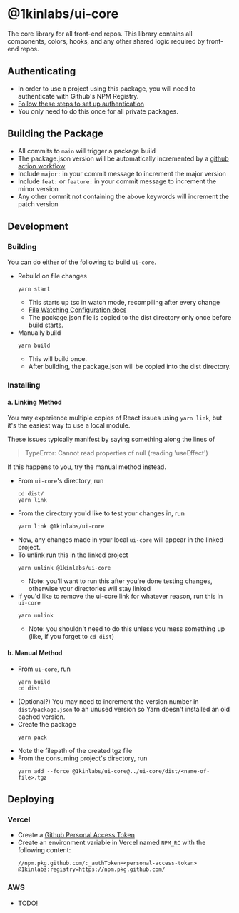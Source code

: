 # @1kinlabs/ui-core
The core library for all front-end repos. This library contains all components, colors, hooks, and any other shared logic required by front-end repos.

## Authenticating
* In order to use a project using this package, you will need to authenticate with Github's NPM Registry.
* [Follow these steps to set up authentication](https://1kin.atlassian.net/wiki/spaces/SD/pages/2686990/Github+NPM+Registry+Setup)
* You only need to do this once for all private packages.

## Building the Package
* All commits to `main` will trigger a package build
* The package.json version will be automatically incremented by a [github action workflow](https://github.com/phips28/gh-action-bump-version)
* Include `major:` in your commit message to increment the major version
* Include `feat:` or `feature:` in your commit message to increment the minor version
* Any other commit not containing the above keywords will increment the patch version

## Development
### Building
You can do either of the following to build `ui-core`.
* Rebuild on file changes
    ```
    yarn start
    ```
    - This starts up tsc in watch mode, recompiling after every change
    - [File Watching Configuration docs](https://www.typescriptlang.org/docs/handbook/configuring-watch.html)
    - The package.json file is copied to the dist directory only once before build starts.
* Manually build
    ```
    yarn build
    ```
    - This will build once.
    - After building, the package.json will be copied into the dist directory.

### Installing
#### a. Linking Method
You may experience multiple copies of React issues using `yarn link`,
but it's the easiest way to use a local module.

These issues typically manifest by saying something along the lines of
> TypeError: Cannot read properties of null (reading 'useEffect')

If this happens to you, try the manual method instead.

* From `ui-core`'s directory, run
    ```
    cd dist/
    yarn link
    ```
* From the directory you'd like to test your changes in, run
    ```
    yarn link @1kinlabs/ui-core
    ```
* Now, any changes made in your local `ui-core` will appear in the linked project.
* To unlink run this in the linked project
    ```
    yarn unlink @1kinlabs/ui-core
    ```
    - Note: you'll want to run this after you're done testing changes, otherwise your directories will stay linked
* If you'd like to remove the ui-core link for whatever reason, run this in `ui-core`
    ```
    yarn unlink
    ```
    - Note: you shouldn't need to do this unless you mess something up
        (like, if you forget to `cd dist`)

#### b. Manual Method
* From `ui-core`, run
    ```
    yarn build
    cd dist
    ```
* (Optional?) You may need to increment the version number in `dist/package.json` to an unused version so Yarn doesn't installed an old cached version.
* Create the package
    ```
    yarn pack
    ```
* Note the filepath of the created tgz file
* From the consuming project's directory, run
    ```
    yarn add --force @1kinlabs/ui-core@../ui-core/dist/<name-of-file>.tgz
    ```

## Deploying
### Vercel
* Create a [Github Personal Access Token](https://docs.github.com/en/authentication/keeping-your-account-and-data-secure/managing-your-personal-access-tokens)
* Create an environment variable in Vercel named `NPM_RC` with the following content:
    ```
    //npm.pkg.github.com/:_authToken=<personal-access-token>
    @1kinlabs:registry=https://npm.pkg.github.com/
    ```

### AWS
* TODO!

